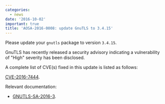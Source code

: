 ```yaml
---
categories:
  - news
date: '2016-10-02'
important: true
title: 'AOSA-2016-0008: update GnuTLS to 3.4.15'
---
```



Please update your `gnutls` package to version `3.4.15`.

GnuTLS has recently released a security advisory indicating a vulnerability of "High" severity has been disclosed.

A complete list of CVE(s) fixed in this update is listed as follows:

[CVE-2016-7444](https://web.nvd.nist.gov/view/vuln/detail?vulnId=CVE-2016-7444).

Relevant documentation:

- [GNUTLS-SA-2016-3](http://gnutls.org/security.html#GNUTLS-SA-2016-3).